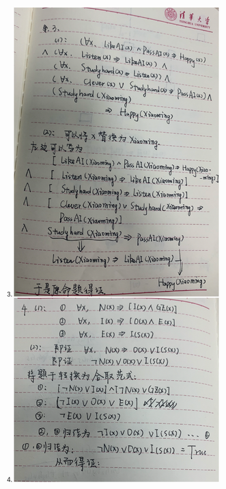 3. <img src="人智第七周.assets/image-20211103225404646.png" alt="image-20211103225404646" style="zoom:67%;" />
4. ![image-20211103225344882](人智第七周.assets/image-20211103225344882.png)
